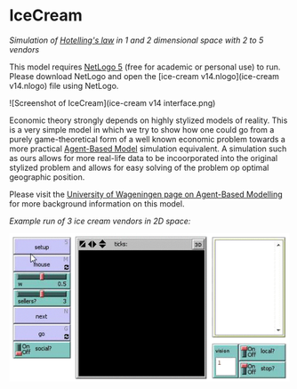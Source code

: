 # IceCream #

*Simulation of [Hotelling's law](http://en.wikipedia.org/wiki/Hotelling's_law) in 1 and 2 dimensional space with 2 to 5 vendors*

This model requires [NetLogo 5](https://ccl.northwestern.edu/netlogo/) (free for academic or personal use) to run. Please download NetLogo and open the [ice-cream v14.nlogo](ice-cream v14.nlogo) file using NetLogo.

![Screenshot of IceCream](ice-cream v14 interface.png)

Economic theory strongly depends on highly stylized models of reality. This is a very simple model in which we try to show how one could go from a purely game-theoretical form of a well known economic problem towards a more practical [Agent-Based Model](http://en.wikipedia.org/wiki/Agent-based_model) simulation equivalent. A simulation such as ours allows for more real-life data to be incoorporated into the original stylized problem and allows for easy solving of the problem op optimal geographic position.

Please visit the [University of Wageningen page on Agent-Based Modelling](http://www.wageningenur.nl/en/Expertise-Services/Chair-groups/Social-Sciences/Agricultural-Economics-and-Rural-Policy-Group/Research/Ice-Cream-Men.htm) for more background information on this model.

*Example run of 3 ice cream vendors in 2D space:*

![Screencast of IceCream](screencast.gif)